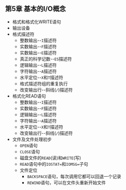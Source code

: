 ## 第5章 基本的I/O概念
- 格式和格式化WRITE语句
- 输出设备
- 格式描述符
	- 整数输出--`I`描述符
	- 实数输出--`F`描述符
	- 实数输出--`E`描述符
	- 真正的科学记数--`ES`描述符
	- 逻辑输出--`L`描述符
	- 字符输出--`A`描述符
	- 水平定位--`X`和`T`描述符
	- 格式描述符组的重复执行
	- 改变输出行--斜线(`/`)描述符
- 格式化READ语句
	- 整数输出--`I`描述符
	- 实数输出--`F`描述符
	- 逻辑输出--`L`描述符
	- 字符输出--`A`描述符
	- 水平定位--`X`和`T`描述符
	- 改变输出行--斜线(`/`)描述符
- 文件及文件处理初步
	- `OPEN`语句
	- `CLOSE`语句
	- 磁盘文件的`READ`(读)和`WRITE`(写)
	- `READ`语句中的`IOSTAT=`和`IOMSG=`子句
	- 文件定位
		- `BACKSPACE`语句，每次调用它都可以回退一个记录
		- `REWIND`语句，可以在文件头重新开始文件